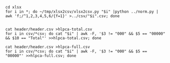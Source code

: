 
    cd xlsx
    for i in *; do ~/tmp/xlsx2csv/xlsx2csv.py "$i" |python ../norm.py | awk 'f;/^1,2,3,4,5,6/{f=1}' >../csv/"$i".csv; done


    cat header/header.csv >hlpca-total.csv
    for i in csv/*csv; do cat "$i" | awk -F, '$3 != "000" && $5 == "00000" && $10 == "Total"' >>hlpca-total.csv; done

    cat header/header.csv >hlpca-full.csv
    for i in csv/*csv; do cat "$i" | awk -F, '$3 != "000" && $5 == "00000"' >>hlpca-full.csv; done
